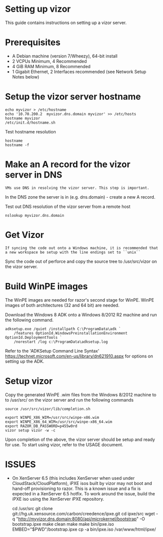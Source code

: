 # Setting up vizor

This guide contains instructions on setting up a vizor server.

# Prerequisites

* A Debian machine (version 7/Wheezy), 64-bit install
* 2 VCPUs Minimum, 4 Recommended
* 4 GiB RAM Minimum, 8 Recommended
* 1 Gigabit Ethernet, 2 Interfaces recommended (see Network Setup Notes below)

# Setup the vizor server hostname

    echo myvizor > /etc/hostname
    echo '10.70.200.2  myvizor.dns.domain myvizor' >> /etc/hosts
    hostname myvizor
    /etc/init.d/hostname.sh

Test hostname resolution

    hostname
    hostname -f

# Make an A record for the vizor server in DNS

    VMs use DNS in resolving the vizor server. This step is important.


In the DNS zone the server is in (e.g. dns.domain) - create a new A record.

Test out DNS resolution of the vizor server from a remote host

    nslookup myvizor.dns.domain

# Get Vizor

    If syncing the code out onto a Windows machine, it is recommended that a new workspace be setup with the line endings set to ``unix``

Sync the code out of perforce and copy the source tree to /usr/src/vizor on the vizor server.

# Build WinPE images

The WinPE images are needed for razor's second stage for WinPE. WinPE images of both architectures (32 and 64 bit) are needed.

Download the Windows 8 ADK onto a Windows 8/2012 R2 machine and run the following command.

    adksetup.exe /quiet /installpath C:\ProgramData\adk `
        /features OptionId.WindowsPreinstallationEnvironment OptionId.DeploymentTools `
        /norestart /log c:\ProgramData\adksetup.log

Refer to the 'ADKSetup Command Line Syntax' https://technet.microsoft.com/en-us/library/dn621910.aspx for options on setting up the ADK.

# Setup vizor

Copy the generated WinPE .wim files from the Windows 8/2012 machine to to /usr/src/ on the vizor server and run the following commands

    source /usr/src/vizor/lib/completion.sh

    export WINPE_X86_WIM=/usr/src/winpe-x86.wim
    export WINPE_X86_64_WIM=/usr/src/winpe-x86_64.wim
    export RAZOR_DB_PASSWORD=p455w0rd
    vizor setup vizor -w -c

Upon completion of the above, the vizor server should be setup and ready for use. To start using vizor, refer to the USAGE document.

# ISSUES

* On XenServer 6.5 (this includes XenServer when used under CloudStack/CloudPlatform), iPXE isos built by vizor may not boot and hand-off provisioning to razor. This is a known issue and a fix is expected in a XenServer 6.5 hotfix. To work around the issue, build the iPXE iso using the XenServer iPXE repository.

    cd /usr/src
    git clone git://hg.uk.xensource.com/carbon/creedence/ipxe.git
    cd ipxe/src
    wget -q "http://myvizor.dns.domain:8080/api/microkernel/bootstrap" -O bootstrap.ipxe
    make clean
    make
    make bin/ipxe.iso EMBED="$PWD"/bootstrap.ipxe
    cp -a bin/ipxe.iso /var/www/html/ipxe/
